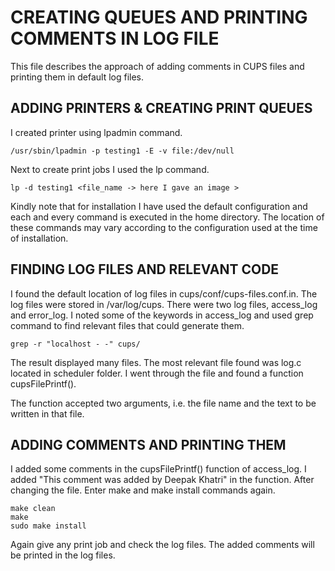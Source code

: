 CREATING QUEUES AND PRINTING COMMENTS IN LOG FILE 
=================================================

This file describes the approach of adding comments in CUPS files and printing 
them in default log files.


ADDING PRINTERS & CREATING PRINT QUEUES 
---------------------------------------

I created printer using lpadmin command. 

    /usr/sbin/lpadmin -p testing1 -E -v file:/dev/null
    

Next to create print jobs I used the lp command.

    lp -d testing1 <file_name -> here I gave an image >

Kindly note that for installation I have used the default configuration and each and 
every command is executed in the home directory. The location of these commands may 
vary according to the configuration used at the time of installation. 


FINDING LOG FILES AND RELEVANT CODE
-----------------------------------

I found the default location of log files in cups/conf/cups-files.conf.in. The log files 
were stored in /var/log/cups. There were two log files, access_log and error_log. I noted
some of the keywords in access_log and used grep command to find relevant files that could
generate them.

    grep -r "localhost - -" cups/

The result displayed many files. The most relevant file found was log.c located in scheduler
folder. I went through the file and found a function cupsFilePrintf().

The function accepted two arguments, i.e. the file name and the text to be written in that
file.


ADDING COMMENTS AND PRINTING THEM
---------------------------------

I added some comments in the cupsFilePrintf() function of access_log. I added "This comment was added by Deepak Khatri" in the function. 
After changing the file. Enter make and make install commands again. 
  ```
  make clean
  make
  sudo make install
  ```

Again give any print job and check the log files. The added comments will be printed in 
the log files.
